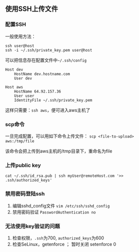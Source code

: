 ## 使用SSH上传文件

### 配置SSH
一般使用方法：
```shell
ssh user@host
ssh -i ~/.ssh/private_key.pem user@host
```

可以把信息存在配置文件中`~/.ssh/config`
```
Host dev
    HostName dev.hostname.com
    User dev

Host aws
    HostName 64.92.157.36
    User user
    IdentityFile ~/.ssh/private_key.pem
```
这样只需要：`ssh aws`，便可进入aws主机了

### scp命令
一旦完成配置，可以用如下命令上传文件：
`scp <file-to-upload> aws:/tmp/file`

该命令会把<file-to-upload>上传到aws主机的/tmp目录下，重命名为file

### 上传public key
`cat ~/.ssh/id_rsa.pub | ssh myUser@remoteHost.com '>> .ssh/authorized_keys'`

### 禁用密码登陆ssh
1. 编辑sshd_config文件 `vim /etc/ssh/sshd_config`
2. 禁用密码验证 `PasswordAuthentication no`

### 无法使用key验证的问题
1. 检查权限，`.ssh`为700, `authorized_keys`为600
2. 检查SeLinux，getenforce ； 暂时关闭 setenforce 0

 
